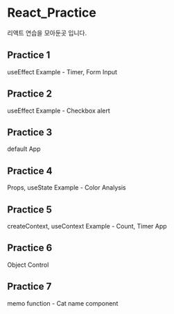 # React_Practice

리액트 연습을 모아둔곳 입니다.

## Practice 1

useEffect Example - Timer, Form Input

## Practice 2

useEffect Example - Checkbox alert

## Practice 3

default App

## Practice 4

Props, useState Example - Color Analysis

## Practice 5

createContext, useContext Example - Count, Timer App

## Practice 6

Object Control

## Practice 7

memo function - Cat name component
